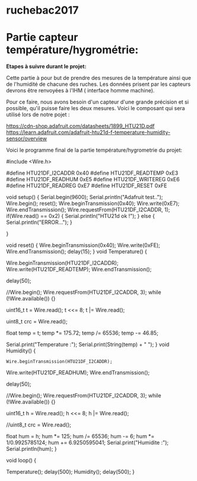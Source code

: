# ruchebac2017 

# Partie capteur température/hygrométrie:
<b> Etapes à suivre durant le projet: </b> </p>
</p>
Cette partie à pour but de prendre des mesures de la température ainsi que de l'humidité de chacune des ruches.
Les données prisent par les capteurs devrons être renvoyées à l'IHM ( interface homme machine).</p>
Pour ce faire, nous avons besoin d'un capteur d'une grande précision et si possible, qu'il puisse faire les deux mesures.
Voici le composant qui sera utilisé lors de notre pojet :</p>

https://cdn-shop.adafruit.com/datasheets/1899_HTU21D.pdf
https://learn.adafruit.com/adafruit-htu21d-f-temperature-humidity-sensor/overview
</p> Voici le programme final de la partie température/hygrometrie du projet: </p>


#include <Wire.h>



#define HTU21DF_I2CADDR       0x40
#define HTU21DF_READTEMP      0xE3
#define HTU21DF_READHUM       0xE5
#define HTU21DF_WRITEREG       0xE6
#define HTU21DF_READREG       0xE7
#define HTU21DF_RESET       0xFE



void setup() {
Serial.begin(9600);
Serial.println("Adafruit test..");
Wire.begin();
reset();
Wire.beginTransmission(0x40);
Wire.write(0xE7);
Wire.endTransmission(); 
Wire.requestFrom(HTU21DF_I2CADDR, 1);
if(Wire.read() == 0x2)
{
  Serial.println("HTU21d ok !");
 }
 else 
 {
  Serial.println("ERROR...");
  } 



}

void reset()
{
  Wire.beginTransmission(0x40);
 Wire.write(0xFE);
 Wire.endTransmission();
 delay(15);
}
void Temperature() {

  Wire.beginTransmission(HTU21DF_I2CADDR);
  Wire.write(HTU21DF_READTEMP);
  Wire.endTransmission();
  


  
  delay(50);
     
    

  //Wire.begin();
  Wire.requestFrom(HTU21DF_I2CADDR, 3);
while (!Wire.available()) {}


 uint16_t t = Wire.read();
  t <<= 8;
  t |= Wire.read();

  uint8_t crc = Wire.read();

  float temp = t;
  temp *= 175.72;
  temp /= 65536;
  temp -= 46.85;

  Serial.print("Temperature :");
  Serial.print(String(temp) + "   ");
}
void Humidity() {

    Wire.beginTransmission(HTU21DF_I2CADDR);
  Wire.write(HTU21DF_READHUM);
  Wire.endTransmission();
  
  
  
  delay(50); 
  
  
  
  //Wire.begin();
  Wire.requestFrom(HTU21DF_I2CADDR, 3);
  while (!Wire.available()) {}

  uint16_t h = Wire.read();
  h <<= 8;
  h |= Wire.read();

 //uint8_t crc = Wire.read();

  float hum = h;
  hum *= 125;
  hum /= 65536;
  hum -= 6;
  hum *= 1/0.9925785124; 
  hum += 6.9250595041;
 Serial.print("Humidite :"); 
 Serial.println(hum);
}
  
 void loop()
 {


Temperature();
delay(500);
Humidity();
delay(500);
}
